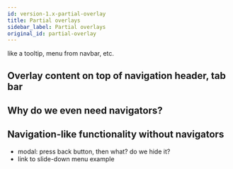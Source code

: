 ```yaml
---
id: version-1.x-partial-overlay
title: Partial overlays
sidebar_label: Partial overlays
original_id: partial-overlay
---
```


like a tooltip, menu from navbar, etc.

## Overlay content on top of navigation header, tab bar

## Why do we even need navigators?

## Navigation-like functionality without navigators

- modal: press back button, then what? do we hide it?
- link to slide-down menu example